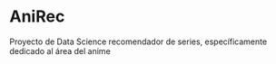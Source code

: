 # AniRec

Proyecto de Data Science recomendador de series, específicamente dedicado al área del anime

